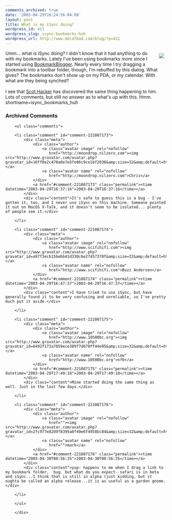 ```yaml
---
comments_archived: true
date: '2003-04-29T16:24:56-04:00'
layout: post
title: What is my iSync doing?
wordpress_id: 411
wordpress_slug: isync-bookmarks-huh
wordpress_url: http://www.decafbad.com/blog/?p=411
---
```

<img src="http://www.decafbad.com/downloads/isync-bookmarks.gif" align="right" vspace="8" hspace="8" />
Umm...  what is iSync doing?  I didn't know that it had anything to do
with my bookmarks.  Lately I've been using bookmarks more since I started
using <a href="http://www.decafbad.com/twiki/bin/view/Main/BookmarkBlogger">BookmarkBlogger</a>.  Nearly every time I try dragging a bookmark into a
toolbar folder, though, I'm rebuffed by this dialog.  What gives?  The bookmarks
don't show up on my PDA, or my calendar.  With what are they being synched?
<br /><br />
I see that <a href="http://birdhouse.org/blog/archives/000810.php" target="_top">Scot Hacker</a> has
discovered the same thing happening to him.  Lots of comments, but still no
answer as to what's up with this.  Hmm.
<!--more-->
shortname=isync_bookmarks_huh

<div id="comments" class="comments archived-comments">
            <h3>Archived Comments</h3>
            
        <ul class="comments">
            
        <li class="comment" id="comment-221087173">
            <div class="meta">
                <div class="author">
                    <a class="avatar image" rel="nofollow" 
                       href="http://moondrop.nilzero.com"><img src="http://www.gravatar.com/avatar.php?gravatar_id=10ff0e2c470a0e7e5fe06c9ce1bf2036&amp;size=32&amp;default=http://mediacdn.disqus.com/1320279820/images/noavatar32.png"/></a>
                    <a class="avatar name" rel="nofollow" 
                       href="http://moondrop.nilzero.com">Chris</a>
                </div>
                <a href="#comment-221087173" class="permalink"><time datetime="2003-04-29T16:37:16">2003-04-29T16:37:16</time></a>
            </div>
            <div class="content">It's safe to guess this is a bug - I've gotten it, too, and I never use iSync on this machine. Someone pointed it out on MacOS X-Talk, and it doesn't seem to be isolated... plenty of people see it.</div>
            
        </li>
    
        <li class="comment" id="comment-221087174">
            <div class="meta">
                <div class="author">
                    <a class="avatar image" rel="nofollow" 
                       href="http://www.scifihifi.com"><img src="http://www.gravatar.com/avatar.php?gravatar_id=a97f3ecb15bebb41d330c6e27457378f&amp;size=32&amp;default=http://mediacdn.disqus.com/1320279820/images/noavatar32.png"/></a>
                    <a class="avatar name" rel="nofollow" 
                       href="http://www.scifihifi.com">Buzz Andersen</a>
                </div>
                <a href="#comment-221087174" class="permalink"><time datetime="2003-04-29T16:47:37">2003-04-29T16:47:37</time></a>
            </div>
            <div class="content">I have tried to use iSync, but have generally found it to be very confusing and unreliable, so I've pretty much put it aside.</div>
            
        </li>
    
        <li class="comment" id="comment-221087175">
            <div class="meta">
                <div class="author">
                    <a class="avatar image" rel="nofollow" 
                       href="http://www.10500bc.org"><img src="http://www.gravatar.com/avatar.php?gravatar_id=6492f173a7059ece309f7d670ff44e95&amp;size=32&amp;default=http://mediacdn.disqus.com/1320279820/images/noavatar32.png"/></a>
                    <a class="avatar name" rel="nofollow" 
                       href="http://www.10500bc.org">nf0</a>
                </div>
                <a href="#comment-221087175" class="permalink"><time datetime="2003-04-29T17:49:18">2003-04-29T17:49:18</time></a>
            </div>
            <div class="content">Mine started doing the same thing as well. Just in the last few days.</div>
            
        </li>
    
        <li class="comment" id="comment-221087176">
            <div class="meta">
                <div class="author">
                    <a class="avatar image" rel="nofollow" 
                       href=""><img src="http://www.gravatar.com/avatar.php?gravatar_id=2fc977e82d9f8395a0f49e6f4958bc84&amp;size=32&amp;default=http://mediacdn.disqus.com/1320279820/images/noavatar32.png"/></a>
                    <a class="avatar name" rel="nofollow" 
                       href="">mark</a>
                </div>
                <a href="#comment-221087176" class="permalink"><time datetime="2003-04-30T00:56:35">2003-04-30T00:56:35</time></a>
            </div>
            <div class="content">yup- happens to me when I drag a link to my bookmark folder.  bug. but what do you expect- safari is in beta and iSync...I think that is still in alpha (just kidding, but it oughta be called an alpha release...it is as useful as a garden gnome.</div>
            
        </li>
    
        </ul>
    
        </div>
    